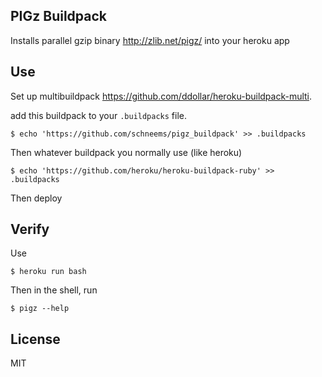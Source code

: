 ## PIGz Buildpack

Installs parallel gzip binary http://zlib.net/pigz/ into your heroku app

## Use

Set up multibuildpack https://github.com/ddollar/heroku-buildpack-multi.

add this buildpack to your `.buildpacks` file.

```
$ echo 'https://github.com/schneems/pigz_buildpack' >> .buildpacks
```

Then whatever buildpack you normally use (like heroku)

```
$ echo 'https://github.com/heroku/heroku-buildpack-ruby' >> .buildpacks
```


Then deploy

## Verify

Use

```
$ heroku run bash
```

Then in the shell, run

```
$ pigz --help
```

## License

MIT